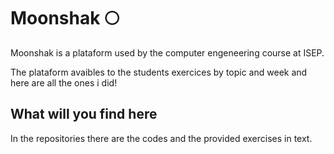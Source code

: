 # Moonshak 🌕
<p> Moonshak is a plataform used by the computer engeneering course at ISEP. </p> 
<p> The plataform avaibles to the students exercices by topic and week and here are all the ones i did! </p>

## What will you find here
<p> In the repositories there are the codes and the provided exercises in text. </p>
